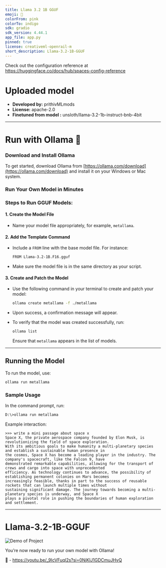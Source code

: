 ```yaml
---
title: Llama 3.2 1B GGUF
emoji: 🦙
colorFrom: pink
colorTo: indigo
sdk: gradio
sdk_version: 4.44.1
app_file: app.py
pinned: true
license: creativeml-openrail-m
short_description: Llama-3.2-1B-GGUF
---
```


Check out the configuration reference at https://huggingface.co/docs/hub/spaces-config-reference

# Uploaded  model

- **Developed by:** prithivMLmods
- **License:** apache-2.0
- **Finetuned from model :** unsloth/llama-3.2-1b-instruct-bnb-4bit
---

# Run with Ollama 🦙

### Download and Install Ollama

To get started, download Ollama from [https://ollama.com/download](https://ollama.com/download) and install it on your Windows or Mac system.

### Run Your Own Model in Minutes

### Steps to Run GGUF Models:

#### 1. Create the Model File
   - Name your model file appropriately, for example, `metallama`.

#### 2. Add the Template Command
   - Include a `FROM` line with the base model file. For instance:

     ```bash
     FROM Llama-3.2-1B.F16.gguf
     ```

   - Make sure the model file is in the same directory as your script.

#### 3. Create and Patch the Model
   - Use the following command in your terminal to create and patch your model:

     ```bash
     ollama create metallama -f ./metallama
     ```

   - Upon success, a confirmation message will appear.

   - To verify that the model was created successfully, run:

     ```bash
     ollama list
     ```

     Ensure that `metallama` appears in the list of models.

---

## Running the Model

To run the model, use:

```bash
ollama run metallama
```

### Sample Usage

In the command prompt, run:

```bash
D:\>ollama run metallama
```

Example interaction:

```plaintext
>>> write a mini passage about space x
Space X, the private aerospace company founded by Elon Musk, is revolutionizing the field of space exploration.
With its ambitious goals to make humanity a multi-planetary species and establish a sustainable human presence in
the cosmos, Space X has become a leading player in the industry. The company's spacecraft, like the Falcon 9, have
demonstrated remarkable capabilities, allowing for the transport of crews and cargo into space with unprecedented
efficiency. As technology continues to advance, the possibility of establishing permanent colonies on Mars becomes
increasingly feasible, thanks in part to the success of reusable rockets that can launch multiple times without
sustaining significant damage. The journey towards becoming a multi-planetary species is underway, and Space X
plays a pivotal role in pushing the boundaries of human exploration and settlement.
```

---

# Llama-3.2-1B-GGUF

![Demo of Project]([Demo/gguf.gif](https://huggingface.co/prithivMLmods/Llama-3.2-1B-GGUF/resolve/main/Demo/gguf.gif))



You’re now ready to run your own model with Ollama!

🦙 - https://youtu.be/_9IcVFuql2s?si=0NjKlJ1GDCmuJHvQ
